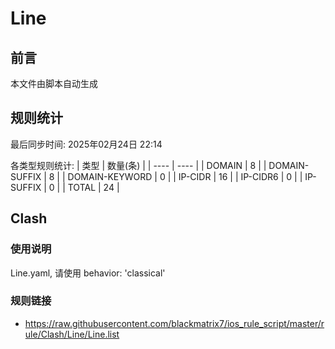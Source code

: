 # Line

## 前言
本文件由脚本自动生成

## 规则统计
最后同步时间: 2025年02月24日 22:14

各类型规则统计:
| 类型 | 数量(条)  | 
| ---- | ----  |
| DOMAIN | 8 | 
| DOMAIN-SUFFIX | 8 | 
| DOMAIN-KEYWORD | 0 | 
| IP-CIDR | 16 | 
| IP-CIDR6 | 0 | 
| IP-SUFFIX | 0 | 
| TOTAL | 24 | 
## Clash 
### 使用说明 
Line.yaml, 请使用 behavior: 'classical' 
### 规则链接 
- https://raw.githubusercontent.com/blackmatrix7/ios_rule_script/master/rule/Clash/Line/Line.list 
